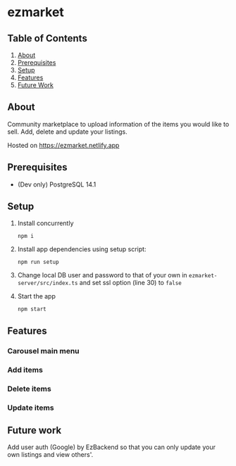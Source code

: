 # ezmarket

## Table of Contents

1. [About](#about)
2. [Prerequisites](#prerequisites)
3. [Setup](#setup)
4. [Features](#features)
5. [Future Work](#future-work)

## About

Community marketplace to upload information of the items you would like to sell. Add, delete and update your listings.

Hosted on <a>https://ezmarket.netlify.app</a>

## Prerequisites

- (Dev only) PostgreSQL 14.1

## Setup

1. Install concurrently

   ```
   npm i
   ```

2. Install app dependencies using setup script:

   ```
   npm run setup
   ```

3. Change local DB user and password to that of your own in `ezmarket-server/src/index.ts` and set ssl option (line 30) to `false`

4. Start the app

   ```
   npm start
   ```

## Features

### Carousel main menu

### Add items

### Delete items

### Update items

<!-- ![react](./assets/react.png)

Validation of inputs also occurs for the frontend:

![reactValid](./assets/reactValid.png)

![reactValidAlert](./assets/reactValidAlert.png)  -->

## Future work

Add user auth (Google) by EzBackend so that you can only update your own listings and view others'.
